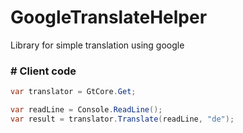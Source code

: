 # GoogleTranslateHelper
Library for simple translation using google

### # Client code

````csharp
var translator = GtCore.Get;

var readLine = Console.ReadLine();
var result = translator.Translate(readLine, "de");
````
